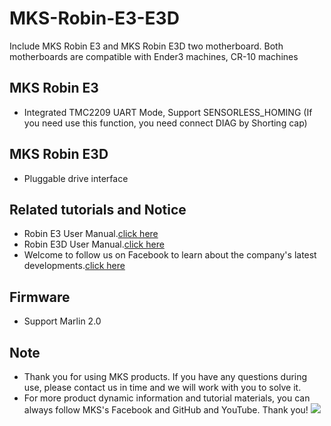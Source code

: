 # MKS-Robin-E3-E3D
Include MKS Robin E3 and MKS Robin E3D two motherboard. Both motherboards are compatible with Ender3 machines, CR-10 machines

## MKS Robin E3
- Integrated TMC2209 UART Mode, Support SENSORLESS_HOMING (If you need use this function, you need connect DIAG by Shorting cap)

## MKS Robin E3D
- Pluggable drive interface

## Related tutorials and Notice
- Robin E3 User Manual.[click here](https://github.com/makerbase-mks/MKS-Robin-E3-E3D/wiki/MKS-Robin-E3-V1.0-User-Manual)
- Robin E3D User Manual.[click here](https://github.com/makerbase-mks/MKS-Robin-E3-E3D/wiki/MKS-Robin-E3D-V1.0-User-Manual)
- Welcome to follow us on Facebook to learn about the company's latest developments.[click here](https://www.facebook.com/Makerbase.mks/)

## Firmware 
- Support Marlin 2.0

## Note
- Thank you for using MKS products. If you have any questions during use, please contact us in time and we will work with you to solve it.
- For more product dynamic information and tutorial materials, you can always follow MKS's Facebook and GitHub and YouTube. Thank you!
![](https://github.com/makerbase-mks/MKS-Robin-Nano/blob/master/hardware/Image/MKS_FGA.png)
